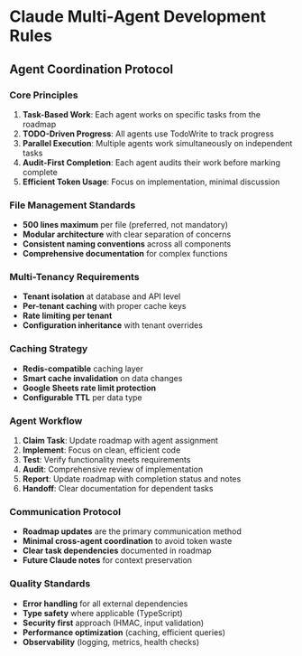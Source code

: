 # Claude Multi-Agent Development Rules

## Agent Coordination Protocol

### Core Principles
1. **Task-Based Work**: Each agent works on specific tasks from the roadmap
2. **TODO-Driven Progress**: All agents use TodoWrite to track progress
3. **Parallel Execution**: Multiple agents work simultaneously on independent tasks
4. **Audit-First Completion**: Each agent audits their work before marking complete
5. **Efficient Token Usage**: Focus on implementation, minimal discussion

### File Management Standards
- **500 lines maximum** per file (preferred, not mandatory)
- **Modular architecture** with clear separation of concerns
- **Consistent naming conventions** across all components
- **Comprehensive documentation** for complex functions

### Multi-Tenancy Requirements
- **Tenant isolation** at database and API level
- **Per-tenant caching** with proper cache keys
- **Rate limiting per tenant**
- **Configuration inheritance** with tenant overrides

### Caching Strategy
- **Redis-compatible** caching layer
- **Smart cache invalidation** on data changes
- **Google Sheets rate limit protection**
- **Configurable TTL** per data type

### Agent Workflow
1. **Claim Task**: Update roadmap with agent assignment
2. **Implement**: Focus on clean, efficient code
3. **Test**: Verify functionality meets requirements
4. **Audit**: Comprehensive review of implementation
5. **Report**: Update roadmap with completion status and notes
6. **Handoff**: Clear documentation for dependent tasks

### Communication Protocol
- **Roadmap updates** are the primary communication method
- **Minimal cross-agent coordination** to avoid token waste
- **Clear task dependencies** documented in roadmap
- **Future Claude notes** for context preservation

### Quality Standards
- **Error handling** for all external dependencies
- **Type safety** where applicable (TypeScript)
- **Security first** approach (HMAC, input validation)
- **Performance optimization** (caching, efficient queries)
- **Observability** (logging, metrics, health checks)
